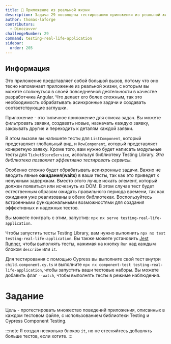 ```yaml
---
title: 🔴 Приложение из реальной жизни
description: Задача 29 посвящена тестированию приложения из реальной жизни
author: thomas-laforge
contributors:
  - Dinozavvvr
challengeNumber: 29
command: testing-real-life-application
sidebar:
  order: 205
---
```


## Информация

Это приложение представляет собой большой вызов, потому что оно тесно напоминает приложение из реальной жизни, с которым вы можете столкнуться в своей повседневной деятельности в качестве разработчика Angular. Что делает его более сложным, так это необходимость обрабатывать асинхронные задачи и создавать соответствующие заглушки.

Приложение - это типичное приложение для списка задач. Вы можете фильтровать заявки, создавать новые, назначать каждую заявку, закрывать другие и переходить к деталям каждой заявки.

В этом вызове вы напишете тесты для `ListComponent`, который представляет глобальный вид, и `RowComponent`, который представляет конкретную заявку. Кроме того, вам нужно будет написать модульные тесты для `TicketStoreService`, используя библиотеку Testing Library. _Эта библиотека позволяет эффективно тестировать сервисы._

Особенно сложно будет обрабатывать асинхронные задачи. Важно не вводить явные <b>ожидания(waits)</b> в ваши тесты, так как это приведет к ненужным задержкам. Вместо этого лучше искать элемент, который должен появиться или исчезнуть из DOM. В этом случае тест будет естественным образом ожидать правильного периода времени, так как ожидания уже реализованы в обеих библиотеках. Воспользуйтесь встроенными функциональными возможностями для создания эффективных и надежных тестов.

Вы можете поиграть с этим, запустив: `npx nx serve testing-real-life-application`.

Чтобы запустить тесты Testing Library, вам нужно выполнить `npx nx test testing-real-life-application`. Вы также можете установить [Jest Runner](https://marketplace.visualstudio.com/items?itemName=firsttris.vscode-jest-runner), чтобы выполнять тесты, нажимая на кнопку `Run` над каждым блоком `describe` или `it`.

Для тестирования с помощью Cypress вы выполните свой тест внутри `child.component.cy.ts` и выполните `npx nx component-test testing-real-life-application`, чтобы запустить ваши тестовые наборы. Вы можете добавить флаг `--watch`, чтобы выполнять тесты в режиме наблюдения.

# Задание

Цель - протестировать множество поведений приложения, описанных в каждом тестовом файле, с использованием библиотеки Testing и Cypress Component Testing.

:::note
Я создал несколько блоков `it`, но не стесняйтесь добавлять больше тестов, если хотите.
:::
